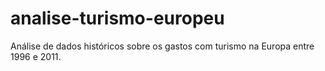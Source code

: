 # analise-turismo-europeu
Análise de dados históricos sobre os gastos com turismo na Europa entre 1996 e 2011.
